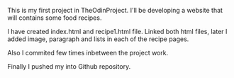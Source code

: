 This is my first project in TheOdinProject.
I'll be developing a website that will contains some food recipes.
 

I have created index.html and recipe1.html file.
Linked both html files, later I added image, paragraph and lists in each of the recipe pages.

Also I commited few times inbetween the project work.

Finally I pushed my into Github repository.